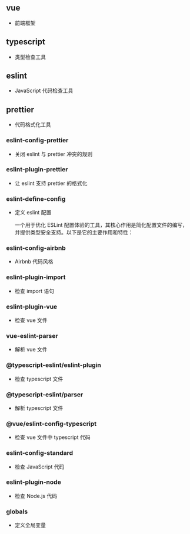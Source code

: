 ## vue
- 前端框架

## typescript
- 类型检查工具

## eslint
- JavaScript 代码检查工具

## prettier
- 代码格式化工具

### eslint-config-prettier
- 关闭 eslint 与 prettier 冲突的规则
  
### eslint-plugin-prettier
- 让 eslint 支持 prettier 的格式化

### eslint-define-config
- 定义 eslint 配置

  一个用于优化 ESLint 配置体验的工具，其核心作用是简化配置文件的编写，并提供类型安全支持。以下是它的主要作用和特性：

  
### eslint-config-airbnb
- Airbnb 代码风格
  
### eslint-plugin-import
- 检查 import 语句

### eslint-plugin-vue
- 检查 vue 文件
  
### vue-eslint-parser
- 解析 vue 文件
  
### @typescript-eslint/eslint-plugin
- 检查 typescript 文件

### @typescript-eslint/parser
- 解析 typescript 文件

### @vue/eslint-config-typescript
- 检查 vue 文件中 typescript 代码
  
### eslint-config-standard
- 检查 JavaScript 代码
  
### eslint-plugin-node
- 检查 Node.js 代码

### globals
- 定义全局变量
